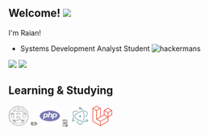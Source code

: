 ## Welcome! <img widht="30" height="30" src="https://cdn.7tv.app/emote/62ecdb337eb97266a4870227/4x.webp">
I'm Raian!
- Systems Development Analyst Student <img alt="hackermans" src="https://cdn.7tv.app/emote/60b2876f4f32610f15bfc5dc/1x.webp" width="25" height="-25">

<img width="40%" src="https://github-readme-stats.vercel.app/api?username=raianwz&show_icons=true&theme=tokyonight&include_all_commits=true&count_private=true">
<img width="40%" src="https://github-readme-stats.vercel.app/api/top-langs/?username=raianwz&layout=compact&langs_count=5&theme=tokyonight">

## Learning & Studying
<div>
<img witdh="40" height="40" src="https://github.com/devicons/devicon/blob/master/icons/rust/rust-line.svg" alt="rust">
✏️
<img witdh="40" height="40" src="https://raw.githubusercontent.com/devicons/devicon/1119b9f84c0290e0f0b38982099a2bd027a48bf1/icons/php/php-plain.svg" alt="PHP">
🗒️
<img witdh="40" height="40" src="https://raw.githubusercontent.com/devicons/devicon/master/icons/electron/electron-original.svg" alt="Electron">
<img witdh="40" height="40" src="https://raw.githubusercontent.com/devicons/devicon/master/icons/laravel/laravel-original.svg" alt="Laravel PHP">
</div>
